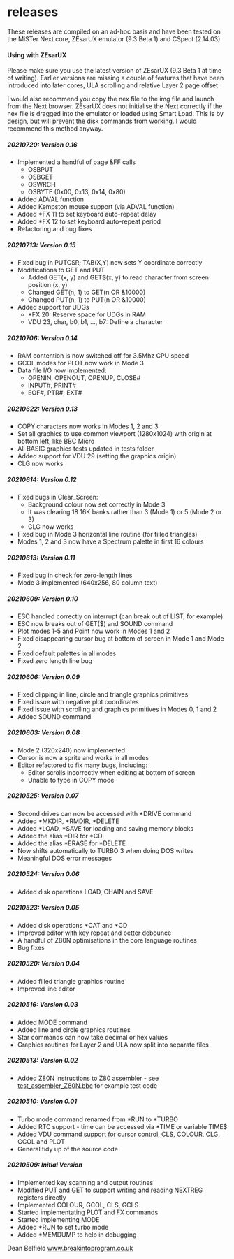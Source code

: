 
# releases

These releases are compiled on an ad-hoc basis and have been tested on the MiSTer Next core, ZEsarUX emulator (9.3 Beta 1) and CSpect (2.14.03)

#### Using with ZEsarUX

Please make sure you use the latest version of ZEsarUX (9.3 Beta 1 at time of writing). Earlier versions are missing a couple of features that have been introduced into later cores, ULA scrolling and relative Layer 2 page offset.

I would also recommend you copy the nex file to the img file and launch from the Next browser. ZEsarUX does not initialise the Next correctly if the nex file is dragged into the emulator or loaded using Smart Load. This is by design, but will prevent the disk commands from working. I would recommend this method anyway.

##### 20210720: Version 0.16
- Implemented a handful of page &FF calls
	- OSBPUT
	- OSBGET
	- OSWRCH
	- OSBYTE (0x00, 0x13, 0x14, 0x80)
- Added ADVAL function
- Added Kempston mouse support (via ADVAL function)
- Added *FX 11 to set keyboard auto-repeat delay
- Added *FX 12 to set keyboard auto-repeat period
- Refactoring and bug fixes
##### 20210713: Version 0.15
- Fixed bug in PUTCSR; TAB(X,Y) now sets Y coordinate correctly
- Modifications to GET and PUT
	- Added GET(x, y) and GET$(x, y) to read character from screen position (x, y)
	- Changed GET(n, 1) to GET(n OR &10000)
	- Changed PUT(n, 1) to PUT(n OR &10000)
- Added support for UDGs
	- *FX 20: Reserve space for UDGs in RAM
	- VDU 23, char, b0, b1, ..., b7: Define a character
##### 20210706: Version 0.14
- RAM contention is now switched off for 3.5Mhz CPU speed
- GCOL modes for PLOT now work in Mode 3
- Data file I/O now implemented:
	- OPENIN, OPENOUT, OPENUP, CLOSE#
	- INPUT#, PRINT#
	- EOF#, PTR#, EXT#
##### 20210622: Version 0.13
- COPY characters now works in Modes 1, 2 and 3
- Set all graphics to use common viewport (1280x1024) with origin at bottom left, like BBC Micro
- All BASIC graphics tests updated in tests folder
- Added support for VDU 29 (setting the graphics origin)
- CLG now works
##### 20210614: Version 0.12
- Fixed bugs in Clear_Screen:
	- Background colour now set correctly in Mode 3
	- It was clearing 18 16K banks rather than 3 (Mode 1) or 5 (Mode 2 or 3)
	- CLG now works
- Fixed bug in Mode 3 horizontal line routine (for filled triangles)
- Modes 1, 2 and 3 now have a Spectrum palette in first 16 colours
##### 20210613: Version 0.11
- Fixed bug in check for zero-length lines
- Mode 3 implemented (640x256, 80 column text)
##### 20210609: Version 0.10
- ESC handled correctly on interrupt (can break out of LIST, for example)
- ESC now breaks out of GET($) and SOUND command
- Plot modes 1-5 and Point now work in Modes 1 and 2
- Fixed disappearing cursor bug at bottom of screen in Mode 1 and Mode 2
- Fixed default palettes in all modes
- Fixed zero length line bug

##### 20210606: Version 0.09
- Fixed clipping in line, circle and triangle graphics primitives
- Fixed issue with negative plot coordinates
- Fixed issue with scrolling and graphics primitives in Modes 0, 1 and 2
- Added SOUND command

##### 20210603: Version 0.08
- Mode 2 (320x240) now implemented
- Cursor is now a sprite and works in all modes
- Editor refactored to fix many bugs, including:
	- Editor scrolls incorrectly when editing at bottom of screen
	- Unable to type in COPY mode

##### 20210525: Version 0.07
- Second drives can now be accessed with *DRIVE command
- Added *MKDIR, *RMDIR, *DELETE
- Added *LOAD, *SAVE for loading and saving memory blocks
- Added the alias *DIR for *CD
- Added the alias *ERASE for *DELETE
- Now shifts automatically to TURBO 3 when doing DOS writes
- Meaningful DOS error messages

##### 20210524: Version 0.06
- Added disk operations LOAD, CHAIN and SAVE

##### 20210523: Version 0.05
- Added disk operations *CAT and *CD
- Improved editor with key repeat and better debounce
- A handful of Z80N optimisations in the core language routines
- Bug fixes

##### 20210520: Version 0.04
- Added filled triangle graphics routine
- Improved line editor

##### 20210516: Version 0.03
- Added MODE command
- Added line and circle graphics routines
- Star commands can now take decimal or hex values
- Graphics routines for Layer 2 and ULA now split into separate files

##### 20210513: Version 0.02
- Added Z80N instructions to Z80 assembler - see [test_assembler_Z80N.bbc](../tests/test_assembler_Z80N.bbc) for example test code

##### 20210510: Version 0.01
- Turbo mode command renamed from *RUN to *TURBO
- Added RTC support - time can be accessed via *TIME or variable TIME$
- Added VDU command support for cursor control, CLS, COLOUR, CLG, GCOL and PLOT
- General tidy up of the source code

##### 20210509: Initial Version
- Implemented key scanning and output routines
- Modified PUT and GET to support writing and reading NEXTREG registers directly
- Implemented COLOUR, GCOL, CLS, GCLS
- Started implementating PLOT and FX commands
- Started implementing MODE
- Added *RUN to set turbo mode
- Added *MEMDUMP to help in debugging    

Dean Belfield
www.breakintoprogram.co.uk
